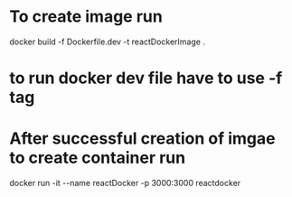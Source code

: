# To create image run

docker build -f Dockerfile.dev -t reactDockerImage .

# to run docker dev file have to use -f tag

# After successful creation of imgae to create container run

docker run -it --name reactDocker -p 3000:3000 reactdocker
